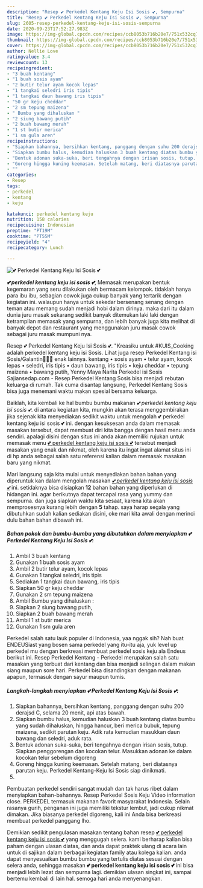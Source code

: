 ```yaml
---
description: "Resep 💕 Perkedel Kentang Keju Isi Sosis 💕, Sempurna"
title: "Resep 💕 Perkedel Kentang Keju Isi Sosis 💕, Sempurna"
slug: 2605-resep-perkedel-kentang-keju-isi-sosis-sempurna
date: 2020-09-23T17:52:27.983Z
image: https://img-global.cpcdn.com/recipes/ccb8053b716b20e7/751x532cq70/💕-perkedel-kentang-keju-isi-sosis-💕-foto-resep-utama.jpg
thumbnail: https://img-global.cpcdn.com/recipes/ccb8053b716b20e7/751x532cq70/💕-perkedel-kentang-keju-isi-sosis-💕-foto-resep-utama.jpg
cover: https://img-global.cpcdn.com/recipes/ccb8053b716b20e7/751x532cq70/💕-perkedel-kentang-keju-isi-sosis-💕-foto-resep-utama.jpg
author: Nellie Love
ratingvalue: 3.4
reviewcount: 13
recipeingredient:
- "3 buah kentang"
- "1 buah sosis ayam"
- "2 butir telur ayam kocok lepas"
- "1 tangkai seledri iris tipis"
- "1 tangkai daun bawang iris tipis"
- "50 gr keju cheddar"
- "2 sm tepung maizena"
- " Bumbu yang dihaluskan "
- "2 siung bawang putih"
- "2 buah bawang merah"
- "1 st butir merica"
- "1 sm gula aren"
recipeinstructions:
- "Siapkan bahannya, bersihkan kentang, panggang dengan suhu 200 derajsd C, selama 20 menit, api atas bawah."
- "Siapkan bumbu halus, kemudian haluskan 3 buah kentang diatas bumbu yang sudah dihaluskan, hingga hancur, beri merica bubuk, tepung maizena, sedikit parutan keju. Adik rata kemudian masukkan daun bawang dan seledri, aduk rata."
- "Bentuk adonan suka-suka, beri tengahnya dengan irisan sosis, tutup. Siapkan penggorengan dan kocokan telur. Masukkan adonan ke dalam kocokan telur sebelum digoreng"
- "Goreng hingga kuning keemasan. Setelah matang, beri diatasnya parutan keju. Perkedel Kentang-Keju Isi Sosis siap dinikmati."
- ""
categories:
- Resep
tags:
- perkedel
- kentang
- keju

katakunci: perkedel kentang keju 
nutrition: 158 calories
recipecuisine: Indonesian
preptime: "PT19M"
cooktime: "PT55M"
recipeyield: "4"
recipecategory: Lunch

---
```



![💕 Perkedel Kentang Keju Isi Sosis 💕](https://img-global.cpcdn.com/recipes/ccb8053b716b20e7/751x532cq70/💕-perkedel-kentang-keju-isi-sosis-💕-foto-resep-utama.jpg)

<b><i>💕 perkedel kentang keju isi sosis 💕</i></b>, Memasak merupakan bentuk kegemaran yang seru dilakukan oleh bermacam kelompok. tidaklah hanya para ibu ibu, sebagian cowok juga cukup banyak yang tertarik dengan kegiatan ini. walaupun hanya untuk sekedar bersenang senang dengan teman atau memang sudah menjadi hobi dalam dirinya. maka dari itu dalam dunia juru masak sekarang sedikit banyak ditemukan laki laki dengan ketrampilan memasak yang sempurna, dan lebih banyak juga kita melihat di banyak depot dan restaurant yang menggunakan juru masak cowok sebagai juru masak mumpuni nya.

Resep 💕 Perkedel Kentang Keju Isi Sosis 💕. &#34;Kreasiku untuk #KUIS_Cooking adalah perkedel kentang keju isi Sosis. Lihat juga resep Perkedel Kentang isi Sosis/Galantin👩🏻‍🍳 enak lainnya. kentang • sosis ayam • telur ayam, kocok lepas • seledri, iris tipis • daun bawang, iris tipis • keju cheddar • tepung maizena • bawang putih, Yenny Maya Narita Perkedel isi Sosis Sajiansedap.com - Resep Perkedel Kentang Sosis bisa menjadi rebutan keluarga di rumah. Tak cuma disantap langsung, Perkedel Kentang Sosis bisa juga menemani waktu makan spesial bersama keluarga.

Baiklah, kita kembali ke hal bumbu bumbu makanan <i>💕 perkedel kentang keju isi sosis 💕</i>. di antara kegiatan kita, mungkin akan terasa menggembirakan jika sejenak kita menyediakan sedikit waktu untuk mengolah 💕 perkedel kentang keju isi sosis 💕 ini. dengan kesuksesan anda dalam memasak masakan tersebut, dapat membuat diri kita bangga dengan hasil menu anda sendiri. apalagi disini dengan situs ini anda akan memiliki rujukan untuk memasak menu <u>💕 perkedel kentang keju isi sosis 💕</u> tersebut menjadi masakan yang enak dan nikmat, oleh karena itu ingat ingat alamat situs ini di hp anda sebagai salah satu referensi kalian dalam memasak masakan baru yang nikmat.


Mari langsung saja kita mulai untuk menyediakan bahan bahan yang diperuntuk kan dalam mengolah masakan <u><i>💕 perkedel kentang keju isi sosis 💕</i></u> ini. setidaknya bisa disiapkan <b>12</b> bahan bahan yang diperlukan di hidangan ini. agar berikutnya dapat tercapai rasa yang yummy dan sempurna. dan juga siapkan waktu kita sesaat, karena kita akan memprosesnya kurang lebih dengan <b>5</b> tahap. saya harap segala yang dibutuhkan sudah kalian sediakan disini, oke mari kita awali dengan merinci dulu bahan bahan dibawah ini.

<!--inarticleads1-->

##### Bahan pokok dan bumbu-bumbu yang dibutuhkan dalam menyiapkan 💕 Perkedel Kentang Keju Isi Sosis 💕:

1. Ambil 3 buah kentang
1. Gunakan 1 buah sosis ayam
1. Ambil 2 butir telur ayam, kocok lepas
1. Gunakan 1 tangkai seledri, iris tipis
1. Sediakan 1 tangkai daun bawang, iris tipis
1. Siapkan 50 gr keju cheddar
1. Gunakan 2 sm tepung maizena
1. Ambil  Bumbu yang dihaluskan :
1. Siapkan 2 siung bawang putih,
1. Siapkan 2 buah bawang merah
1. Ambil 1 st butir merica
1. Gunakan 1 sm gula aren


Perkedel salah satu lauk populer di Indonesia, yaa nggak sih? Nah buat ENDEUSiast yang bosen sama perkedel yang itu-itu aja, yuk level up perkedel mu dengan berkreasi membuat perkedel sosis keju ala Endeus berikut ini. Resep Perkedel Kentang - Perkedel merupakan salah satu masakan yang terbuat dari kentang dan bisa menjadi selingan dalam makan siang maupun sore hari. Perkedel bisa disandingkan dengan makanan apapun, termasuk dengan sayur maupun tumis. 

<!--inarticleads2-->

##### Langkah-langkah menyiapkan 💕 Perkedel Kentang Keju Isi Sosis 💕:

1. Siapkan bahannya, bersihkan kentang, panggang dengan suhu 200 derajsd C, selama 20 menit, api atas bawah.
1. Siapkan bumbu halus, kemudian haluskan 3 buah kentang diatas bumbu yang sudah dihaluskan, hingga hancur, beri merica bubuk, tepung maizena, sedikit parutan keju. Adik rata kemudian masukkan daun bawang dan seledri, aduk rata.
1. Bentuk adonan suka-suka, beri tengahnya dengan irisan sosis, tutup. Siapkan penggorengan dan kocokan telur. Masukkan adonan ke dalam kocokan telur sebelum digoreng
1. Goreng hingga kuning keemasan. Setelah matang, beri diatasnya parutan keju. Perkedel Kentang-Keju Isi Sosis siap dinikmati.
1. 


Pembuatan perkedel sendiri sangat mudah dan tak harus ribet dalam menyiapkan bahan-bahannya. Resep Perkedel Sosis Keju Video information close. PERKEDEL termasuk makanan favorit masyarakat Indonesia. Selain rasanya gurih, penganan ini juga memiliki tekstur lembut, jadi cukup nikmat dimakan. Jika biasanya perkedel digoreng, kali ini Anda bisa berkreasi membuat perkedel panggang lho. 

Demikian sedikit pengulasan masakan tentang bahan resep <u>💕 perkedel kentang keju isi sosis 💕</u> yang menggugah selera. kami berharap kalian bisa paham dengan ulasan diatas, dan anda dapat praktek ulang di acara lain untuk di sajikan dalam berbagai kegiatan family atau kolega kalian. anda dapat menyesuaikan bumbu bumbu yang tertulis diatas sesuai dengan selera anda, sehingga masakan <b>💕 perkedel kentang keju isi sosis 💕</b> ini bisa menjadi lebih lezat dan sempurna lagi. demikian ulasan singkat ini, sampai bertemu kembali di lain hal. semoga hari anda menyenangkan.

